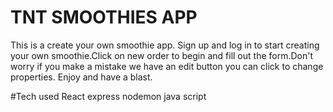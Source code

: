 # TNT SMOOTHIES APP
This is a create your own smoothie app. Sign up and log in to start creating your own smoothie.Click on new order to begin and fill out the form.Don't worry if you make a mistake we have an edit button you can click to change properties. Enjoy and have a blast.

#Tech used
React
express
nodemon
java script

